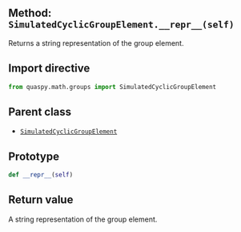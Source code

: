 ## Method: <code>SimulatedCyclicGroupElement.\_\_repr\_\_(self)</code>
Returns a string representation of the group element.

## Import directive
```python
from quaspy.math.groups import SimulatedCyclicGroupElement
```

## Parent class
- [<code>SimulatedCyclicGroupElement</code>](../SimulatedCyclicGroupElement.md)

## Prototype
```python
def __repr__(self)
```

## Return value
A string representation of the group element.

